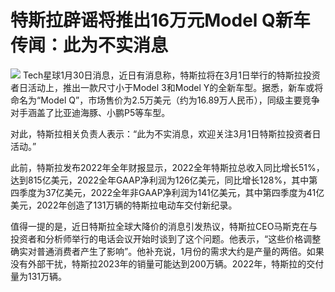 # 特斯拉辟谣将推出16万元Model Q新车传闻：此为不实消息

![](https://inews.gtimg.com/news_bt/OcvXJudUNQGP3mURA-LmwTfowkxFAhIZUvkKwrCbAqC4sAA/1000)
Tech星球1月30日消息，近日有消息称，特斯拉将在3月1日举行的特斯拉投资者日活动上，推出一款尺寸小于Model 3和Model
Y的全新车型。据悉，新车或将命名为“Model Q”，市场售价为2.5万美元（约为16.89万人民币），同级主要竞争对手涵盖了比亚迪海豚、小鹏P5等车型。

对此，特斯拉相关负责人表示：“此为不实消息，欢迎关注3月1日特斯拉投资者日活动。”

此前，特斯拉发布2022年全年财报显示，2022全年特斯拉总收入同比增长51%，达到815亿美元，2022全年GAAP净利润为126亿美元，同比增长128%，其中第四季度为37亿美元，2022全年非GAAP净利润为141亿美元，其中第四季度为41亿美元，2022年创造了131万辆的特斯拉电动车交付新纪录。

值得一提的是，近日特斯拉全球大降价的消息引发热议，特斯拉CEO马斯克在与投资者和分析师举行的电话会议开始时谈到了这个问题。他表示，“这些价格调整确实对普通消费者产生了影响”。他补充说，1月份的需求大约是产量的两倍。如果没有外部干扰，特斯拉2023年的销量可能达到200万辆。2022年，特斯拉的交付量为131万辆。

